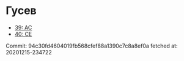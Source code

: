 # Гусев
- [39: AC](39.md)
- [40: CE](40.md)

Commit: 94c30fd4604019fb568cfef88a1390c7c8a8ef0a
 fetched at: 20201215-234722

